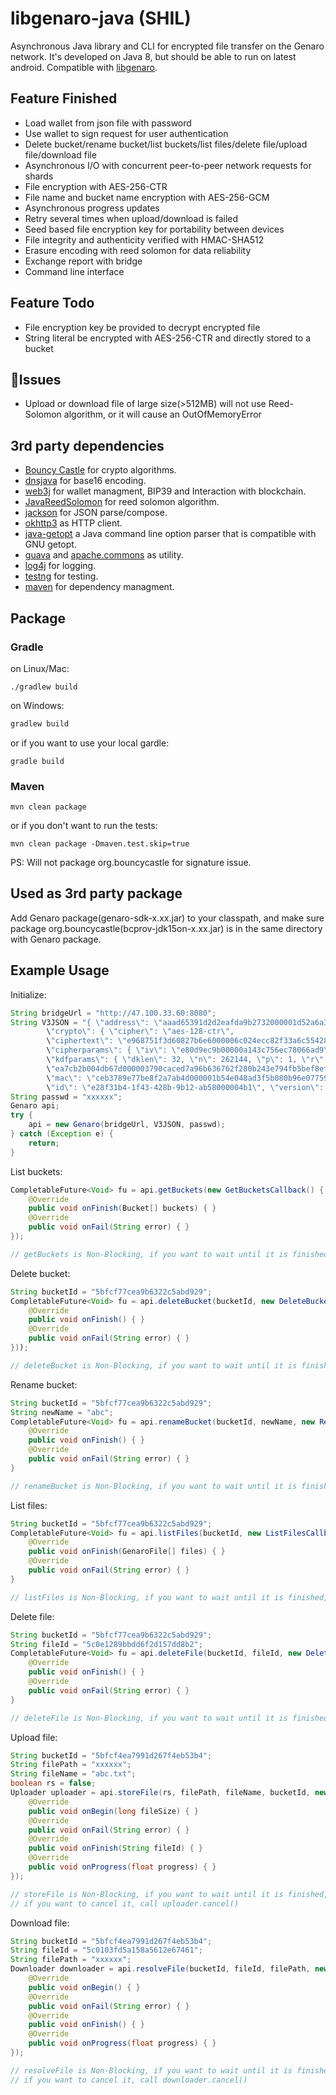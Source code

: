 # libgenaro-java (SHIL)

Asynchronous Java library and CLI for encrypted file transfer on the Genaro network. It's developed on Java 8, but should be able to run on latest android. Compatible with [libgenaro](https://github.com/GenaroNetwork/libgenaro).

## Feature Finished

- Load wallet from json file with password
- Use wallet to sign request for user authentication
- Delete bucket/rename bucket/list buckets/list files/delete file/upload file/download file
- Asynchronous I/O with concurrent peer-to-peer network requests for shards
- File encryption with AES-256-CTR
- File name and bucket name encryption with AES-256-GCM
- Asynchronous progress updates
- Retry several times when upload/download is failed
- Seed based file encryption key for portability between devices
- File integrity and authenticity verified with HMAC-SHA512
- Erasure encoding with reed solomon for data reliability
- Exchange report with bridge
- Command line interface

## Feature Todo

- File encryption key be provided to decrypt encrypted file
- String literal be encrypted with AES-256-CTR and directly stored to a bucket

## Issues

- Upload or download file of large size(>512MB) will not use Reed-Solomon algorithm, or it will cause an OutOfMemoryError

## 3rd party dependencies

- [Bouncy Castle](https://www.bouncycastle.org/java.html) for crypto algorithms.
- [dnsjava](http://www.xbill.org/dnsjava) for base16 encoding.
- [web3j](https://web3j.io) for wallet managment, BIP39 and Interaction with blockchain.
- [JavaReedSolomon](https://github.com/Backblaze/JavaReedSolomon) for reed solomon algorithm.
- [jackson](https://github.com/FasterXML/jackson) for JSON parse/compose.
- [okhttp3](https://github.com/square/okhttp) as HTTP client.
- [java-getopt](https://www.urbanophile.com/arenn/hacking/download.html) a Java command line option parser that is compatible with GNU getopt.
- [guava](https://github.com/google/guava) and [apache.commons](https://commons.apache.org) as utility.
- [log4j](https://logging.apache.org/log4j) for logging.
- [testng](https://testng.org/doc/index.html) for testing.
- [maven](https://maven.apache.org/) for dependency managment.

## Package

### Gradle

on Linux/Mac:

```shell
./gradlew build
```

on Windows:

```cmd
gradlew build
```

or if you want to use your local gardle:

```shell
gradle build
```

### Maven

```shell
mvn clean package
```

or if you don't want to run the tests:

```shell
mvn clean package -Dmaven.test.skip=true
```

PS: Will not package org.bouncycastle for signature issue.

## Used as 3rd party package

Add Genaro package(genaro-sdk-x.xx.jar) to your classpath, and make sure package org.bouncycastle(bcprov-jdk15on-x.xx.jar) is in the same directory with Genaro package.

## Example Usage

Initialize:

```java
String bridgeUrl = "http://47.100.33.60:8080";
String V3JSON = "{ \"address\": \"aaad65391d2d2eafda9b2732000001d52a6a3dc8\",
        \"crypto\": { \"cipher\": \"aes-128-ctr\",
        \"ciphertext\": \"e968751f3d60827b6e6000006c024ecc82f33a6c55428be33249c83edba444ca\",
        \"cipherparams\": { \"iv\": \"e80d9ec9b00000a143c756ec78066ad9\" }, \"kdf\": \"scrypt\",
        \"kdfparams\": { \"dklen\": 32, \"n\": 262144, \"p\": 1, \"r\": 8, \"salt\":
        \"ea7cb2b004db67d000003790caced7a96b636762f280b243e794fb5bef8ef74b\" },
        \"mac\": \"ceb3789e77be8f2a7ab4d000001b54e048ad3f5b080b96e07759de7442e050d2\" },
        \"id\": \"e28f31b4-1f43-428b-9b12-ab58000004b1\", \"version\": 3 }";
String passwd = "xxxxxx";
Genaro api;
try {
    api = new Genaro(bridgeUrl, V3JSON, passwd);
} catch (Exception e) {
    return;
}
```

List buckets:

```java
CompletableFuture<Void> fu = api.getBuckets(new GetBucketsCallback() {
    @Override
    public void onFinish(Bucket[] buckets) { }
    @Override
    public void onFail(String error) { }
});

// getBuckets is Non-Blocking, if you want to wait until it is finished, call fu.join()
```

Delete bucket:

```java
String bucketId = "5bfcf77cea9b6322c5abd929";
CompletableFuture<Void> fu = api.deleteBucket(bucketId, new DeleteBucketCallback() {
    @Override
    public void onFinish() { }
    @Override
    public void onFail(String error) { }
}));

// deleteBucket is Non-Blocking, if you want to wait until it is finished, call fu.join()
```

Rename bucket:

```java
String bucketId = "5bfcf77cea9b6322c5abd929";
String newName = "abc";
CompletableFuture<Void> fu = api.renameBucket(bucketId, newName, new RenameBucketCallback() {
    @Override
    public void onFinish() { }
    @Override
    public void onFail(String error) { }
}

// renameBucket is Non-Blocking, if you want to wait until it is finished, call fu.join()
```

List files:

```java
String bucketId = "5bfcf77cea9b6322c5abd929";
CompletableFuture<Void> fu = api.listFiles(bucketId, new ListFilesCallback() {
    @Override
    public void onFinish(GenaroFile[] files) { }
    @Override
    public void onFail(String error) { }
}

// listFiles is Non-Blocking, if you want to wait until it is finished, call fu.join()
```

Delete file:

```java
String bucketId = "5bfcf77cea9b6322c5abd929";
String fileId = "5c0e1289bbdd6f2d157dd8b2";
CompletableFuture<Void> fu = api.deleteFile(bucketId, fileId, new DeleteFileCallback() {
    @Override
    public void onFinish() { }
    @Override
    public void onFail(String error) { }
}

// deleteFile is Non-Blocking, if you want to wait until it is finished, call fu.join()
```

Upload file:

```java
String bucketId = "5bfcf4ea7991d267f4eb53b4";
String filePath = "xxxxxx";
String fileName = "abc.txt";
boolean rs = false;
Uploader uploader = api.storeFile(rs, filePath, fileName, bucketId, new StoreFileCallback() {
    @Override
    public void onBegin(long fileSize) { }
    @Override
    public void onFail(String error) { }
    @Override
    public void onFinish(String fileId) { }
    @Override
    public void onProgress(float progress) { }
});

// storeFile is Non-Blocking, if you want to wait until it is finished, call uploader.join()
// if you want to cancel it, call uploader.cancel()
```

Download file:

```java
String bucketId = "5bfcf4ea7991d267f4eb53b4";
String fileId = "5c0103fd5a158a5612e67461";
String filePath = "xxxxxx";
Downloader downloader = api.resolveFile(bucketId, fileId, filePath, new ResolveFileCallback() {
    @Override
    public void onBegin() { }
    @Override
    public void onFail(String error) { }
    @Override
    public void onFinish() { }
    @Override
    public void onProgress(float progress) { }
});

// resolveFile is Non-Blocking, if you want to wait until it is finished, call downloader.join()
// if you want to cancel it, call downloader.cancel()
```
